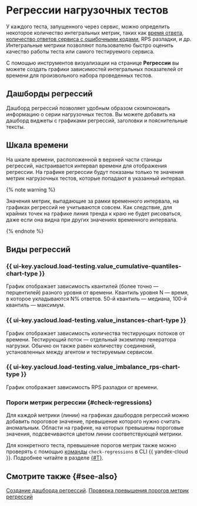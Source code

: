 # Регрессии нагрузочных тестов

У каждого теста, запущенного через сервис, можно определить некоторое количество интегральных метрик, таких как [время ответа](load-test-results.md#quantiles), [количество ответов сервиса с ошибочными кодами](load-test-results.md#network-codes), RPS разладки, и др. Интегральные метрики позволяют пользователю быстро оценить качество работы теста или самого тестируемого сервиса.

С помощью инструментов визуализации на странице **Регрессии** вы можете создать графики зависимостей интегральных показателей от времени для произвольного набора проведенных тестов.

## Дашборды регрессий

Дашборд регрессий позволяет удобным образом скомпоновать информацию о серии нагрузочных тестов. Вы можете добавить на дашборд виджеты с графиками регрессий, заголовки и пояснительные тексты.

## Шкала времени 

На шкале времени, расположенной в верхней части станицы регрессий, настраивается интервал времени для отображения регрессии. На графике регрессии будут показаны только те значения метрик нагрузочных тестов, которые попадают в указанный интервал.

{% note warning %}

Значения метрик, выпадающие за рамки временного интервала, на графиках регрессий не учитываются совсем. Как следствие, для крайних точек на графике линия тренда к краю не будет рисоваться, даже если она видна при других значениях временного интервала.

{% endnote %}

## Виды регрессий

### {{ ui-key.yacloud.load-testing.value_cumulative-quantiles-chart-type }}

График отображает зависимость квантилей (более точно — перцентилей) разного уровня от времени.
Квантиль уровня N — время, в которое укладываются N% ответов. 50-й квантиль — медиана, 100-й квантиль — максимум.

### {{ ui-key.yacloud.load-testing.value_instances-chart-type }}

График отображает зависимость количества тестирующих потоков от времени.
Тестирующий поток — отдельный экземпляр генератора нагрузки. Обычно он также равен количеству соединений, установленных между агентом и тестируемым сервисом.

### {{ ui-key.yacloud.load-testing.value_imbalance_rps-chart-type }}

График отображает зависимость RPS разладки от времени.

### Пороги метрик регрессии {#check-regressions}

Для каждой метрики (линии) на графиках дашбордов регрессий можно добавить пороговое значение, превышение которого нужно считать аномальным. Области на графике, на которых превышены пороговые значения, подсвечиваются цветом линии соответствующей метрики.

Для конкретного теста, превышение порогов метрик также можно проверять с помощью [команды](../../cli/cli-ref/managed-services/loadtesting/test/check-regression.md) `check-regressions` в CLI {{ yandex-cloud }}. Подробнее читайте в разделе [{#T}](../operations/check-regression.md).

## Смотрите также {#see-also}

[Создание дашборда регрессий](../operations/regressions.md).
[Проверка превышения порогов метрик регрессий](../operations/check-regression.md)

